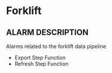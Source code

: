 # Forklift

## ALARM DESCRIPTION

Alarms related to the forklift data pipeline

- Export Step Function
- Refresh Step Function
